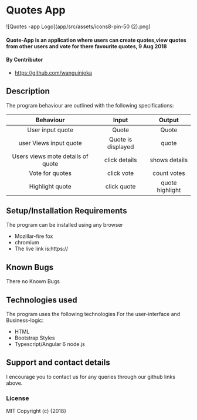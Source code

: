 # Quotes App
![Quotes -app Logo](app/src/assets/icons8-pin-50 (2).png)
#### Quote-App is an application where users can create quotes,view quotes from other users and vote for there favourite quotes, 9 Aug 2018
#### By Contributor
* https://github.com/wanguinjoka

## Description
The program behaviour are outlined with the following specifications:

|Behaviour                         | Input                    | Output         |
|:--------------------------------:|:------------------------:|:--------------:|
|User input quote                  | Quote                    | Quote          |
|user Views input quote            | Quote is displayed       | quote          |
|Users views mote details of quote | click details            | shows details  |
|Vote for quotes                   | click vote               | count votes    |
|Highlight quote                   | click quote              | quote highlight|
## Setup/Installation Requirements
The program can be installed using any browser
* Mozillar-fire fox
* chromium
* The live link is:https://
## Known Bugs
There no Known Bugs
## Technologies used
The program uses the following technologies
For the user-interface and Business-logic:
* HTML
* Bootstrap Styles
* Typescript/Angular 6 node.js
## Support and contact details
I encourage you to contact us for any queries through our github links above.
### License
MIT
Copyright (c) {2018}
